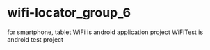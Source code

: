 wifi-locator_group_6
====================

for smartphone, tablet
WiFi is android application project
WiFiTest is android test project
